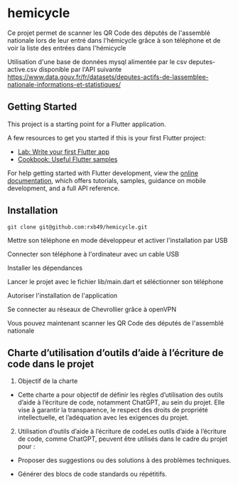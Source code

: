 # hemicycle

Ce projet permet de scanner les QR Code des députés de l'assemblé nationale lors de leur entré dans l'hémicycle grâce à son téléphone et de voir la liste des entrées dans l'hémicycle

Utilisation d'une base de données mysql alimentée par le csv deputes-active.csv disponible par l'API suivante https://www.data.gouv.fr/fr/datasets/deputes-actifs-de-lassemblee-nationale-informations-et-statistiques/


## Getting Started

This project is a starting point for a Flutter application.

A few resources to get you started if this is your first Flutter project:

- [Lab: Write your first Flutter app](https://docs.flutter.dev/get-started/codelab)
- [Cookbook: Useful Flutter samples](https://docs.flutter.dev/cookbook)

For help getting started with Flutter development, view the
[online documentation](https://docs.flutter.dev/), which offers tutorials,
samples, guidance on mobile development, and a full API reference.


## Installation

`git clone git@github.com:rxb49/hemicycle.git`

Mettre son téléphone en mode développeur et activer l'installation par USB

Connecter son téléphone à l'ordinateur avec un cable USB

Installer les dépendances

Lancer le projet avec le fichier lib/main.dart et séléctionner son téléphone

Autoriser l'installation de l'application

Se connecter au réseaux de Chevrollier grâce à openVPN

Vous pouvez maintenant scanner les QR Code des députés de l'assemblé nationale

## Charte d’utilisation d’outils d’aide à l’écriture de code dans le projet

1. Objectif de la charte

  * Cette charte a pour objectif de définir les règles d’utilisation des outils d’aide à l’écriture de code, notamment ChatGPT, au sein du projet. Elle vise à garantir la transparence, le respect des droits de propriété intellectuelle, et l’adéquation avec les exigences     du projet.

2. Utilisation d’outils d’aide à l’écriture de codeLes outils d’aide à l’écriture de code, comme ChatGPT, peuvent être utilisés dans le cadre du projet pour :
   
  * Proposer des suggestions ou des solutions à des problèmes techniques.
  
  * Générer des blocs de code standards ou répétitifs.
